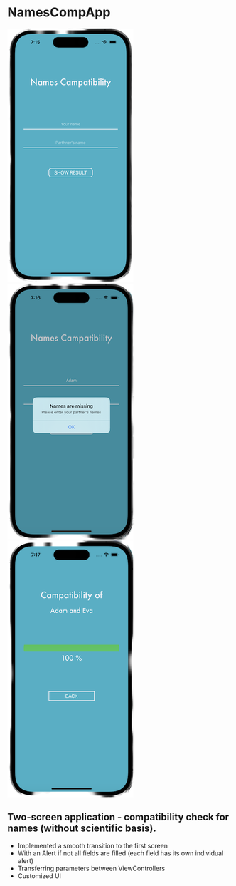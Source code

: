 # NamesCompApp

![Image alt](https://github.com/nzhkv/NamesCompApp/blob/main/Screenshot1.png)
![Image alt](https://github.com/nzhkv/NamesCompApp/blob/main/Screenshot2.png)
![Image alt](https://github.com/nzhkv/NamesCompApp/blob/main/Screenshot3.png)

## Two-screen application - compatibility check for names (without scientific basis).
<ul>
  <li>Implemented a smooth transition to the first screen</li>
  <li>With an Alert if not all fields are filled (each field has its own individual alert)</li>
  <li>Transferring parameters between ViewControllers</li>
  <li>Customized UI</li>
</ul>

 
